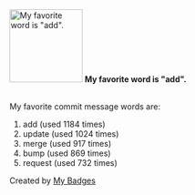 <img src="https://my-badges.github.io/my-badges/favorite-word.png" alt="My favorite word is &quot;add&quot;." title="My favorite word is &quot;add&quot;." width="128">
<strong>My favorite word is &quot;add&quot;.</strong>
<br><br>

My favorite commit message words are:

1. add (used 1184 times)
2. update (used 1024 times)
3. merge (used 917 times)
4. bump (used 869 times)
5. request (used 732 times)


Created by <a href="https://github.com/my-badges/my-badges">My Badges</a>